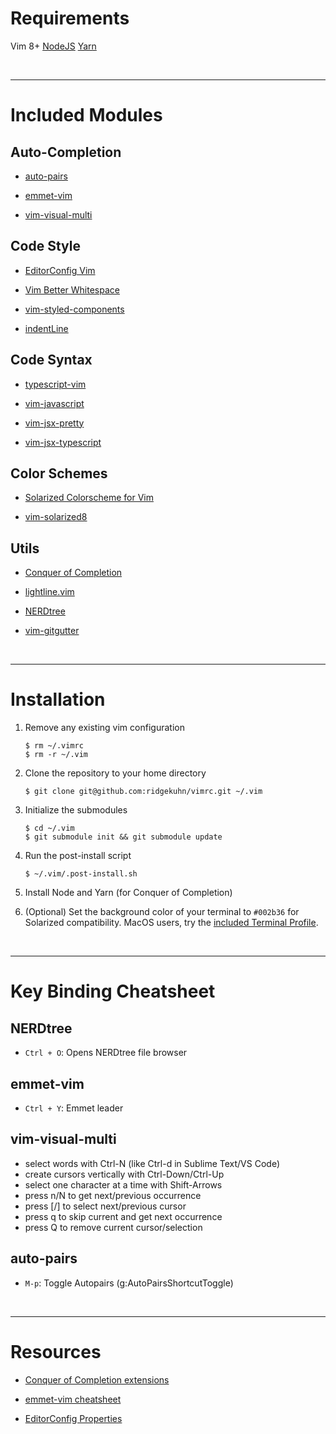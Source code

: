 # Requirements

Vim 8+
[NodeJS](https://nodejs.org/)
[Yarn](https://yarnpkg.com/)

&nbsp;

---

# Included Modules

## Auto-Completion ##

* [auto-pairs](https://github.com/jiangmiao/auto-pairs)

* [emmet-vim](https://github.com/mattn/emmet-vim)

* [vim-visual-multi](https://github.com/mg979/vim-visual-multi)

## Code Style ##

* [EditorConfig Vim](https://github.com/editorconfig/editorconfig-vim)

* [Vim Better Whitespace](https://github.com/ntpeters/vim-better-whitespace)

* [vim-styled-components](https://github.com/styled-components/vim-styled-components.git)

* [indentLine](https://github.com/Yggdroot/indentLine)

## Code Syntax ##

* [typescript-vim](https://github.com/leafgarland/typescript-vim)

* [vim-javascript](https://github.com/pangloss/vim-javascript)

* [vim-jsx-pretty](https://github.com/MaxMEllon/vim-jsx-pretty)

* [vim-jsx-typescript](https://github.com/peitalin/vim-jsx-typescript)

## Color Schemes ##

* [Solarized Colorscheme for Vim](https://github.com/altercation/vim-colors-solarized)

* [vim-solarized8](https://github.com/lifepillar/vim-solarized8)

## Utils ##

* [Conquer of Completion](https://github.com/neoclide/coc.nvim)

* [lightline.vim](https://github.com/itchyny/lightline.vim)

* [NERDtree](https://github.com/preservim/nerdtree)

* [vim-gitgutter](https://github.com/airblade/vim-gitgutter)

&nbsp;

---

# Installation

1. Remove any existing vim configuration
    ```shell
    $ rm ~/.vimrc
    $ rm -r ~/.vim
    ```

2. Clone the repository to your home directory
    ```shell
    $ git clone git@github.com:ridgekuhn/vimrc.git ~/.vim
    ```

3. Initialize the submodules
    ```shell
    $ cd ~/.vim
    $ git submodule init && git submodule update
    ```

4. Run the post-install script
    ```shell
    $ ~/.vim/.post-install.sh
    ```
5. Install Node and Yarn (for Conquer of Completion)

6. (Optional) Set the background color of your terminal to `#002b36` for Solarized compatibility.
        MacOS users, try the [included Terminal Profile](https://github.com/ridgekuhn/vimrc/blob/master/HomebrewBlue.terminal).

&nbsp;

---

# Key Binding Cheatsheet

## NERDtree
* `Ctrl + O`: Opens NERDtree file browser

## emmet-vim
* `Ctrl + Y`: Emmet leader

## vim-visual-multi
* select words with Ctrl-N (like Ctrl-d in Sublime Text/VS Code)
* create cursors vertically with Ctrl-Down/Ctrl-Up
* select one character at a time with Shift-Arrows
* press n/N to get next/previous occurrence
* press [/] to select next/previous cursor
* press q to skip current and get next occurrence
* press Q to remove current cursor/selection

## auto-pairs
* `M-p`: Toggle Autopairs (g:AutoPairsShortcutToggle)

&nbsp;

---

# Resources

* [Conquer of Completion extensions](https://github.com/neoclide/coc.nvim/wiki/Using-coc-extensions#implemented-coc-extensions)

* [emmet-vim cheatsheet](https://raw.githubusercontent.com/mattn/emmet-vim/master/TUTORIAL)

* [EditorConfig Properties](https://github.com/editorconfig/editorconfig/wiki/EditorConfig-Properties)

